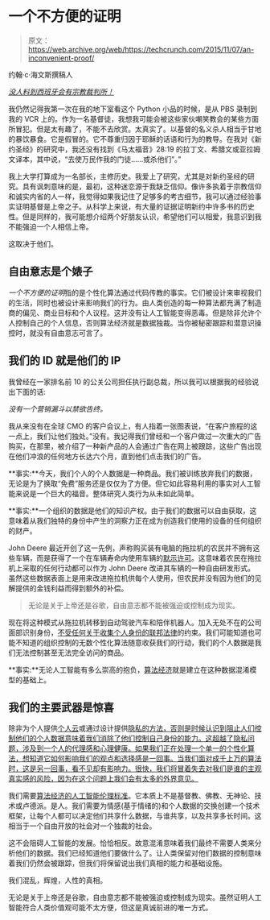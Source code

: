 # 一个不方便的证明

> 原文：<https://web.archive.org/web/https://techcrunch.com/2015/11/07/an-inconvenient-proof/>

约翰·c·海文斯撰稿人

[*没人料到西班牙会有宗教裁判所！*](https://web.archive.org/web/20230324115615/https://www.youtube.com/watch?v=Tym0MObFpTI)

我仍然记得我第一次在我的地下室看这个 Python 小品的时候，是从 PBS 录制到我的 VCR 上的。作为一名基督徒，我想我可能会被这些家伙嘲笑教会的某些方面所冒犯。但是太有趣了，不能不去欣赏。太真实了。以基督的名义杀人相当于甘地的暴饮暴食。它是假冒的。它不尊重归因于耶稣的话语和行为的教导。在我对《新约圣经》的研究中，我还没有找到《马太福音》28:19 的拉丁文、希腊文或亚拉姆文译本，其中说，“去使万民作我的门徒……或杀他们”。”

我上大学打算成为一名部长，主修历史。我爱上了研究，尤其是对新约圣经的研究。具有讽刺意味的是，最初，这种迷恋源于我缺乏信仰。像许多执着于宗教信仰和诚实内省的人一样，我觉得如果我记住了足够多的考古细节，我可以通过经验事实证明基督是上帝之子。从科学上来说，有大量的证据证明新约中许多书的历史性。但是同样的，我可能想介绍两个好朋友认识，希望他们可以相爱，我意识到我不能强迫一个人相信上帝。

这取决于他们。

## 自由意志是个婊子

*一个不方便的证明*指的是个性化算法通过代码传教的事实。它们被设计来审视我们的生活，同时也被设计来影响我们的行为。由人类创造的每一种算法都充满了制造商的偏见、商业目标和个人议程。这并没有让人工智能变得恶毒。但是除非允许个人控制自己的个人信息，否则算法经济就是数据独裁。当你被秘密跟踪和潜意识操控时，就没有自由意志可言了。

## 我们的 ID 就是他们的 IP

我曾经在一家排名前 10 的公关公司担任执行副总裁，所以我可以根据我的经验说出下面的话:

*没有一个营销漏斗以禁欲告终。*

我从来没有在全球 CMO 的客户会议上，有人指着一张图表说，“在客户旅程的这一点上，我们让他们独处。”没有。我记得我们曾经和一个客户做过一次重大的广告购买，在那里，被介绍了一种新产品的人会通过广告在网上被跟踪，这些广告出现在他们冲浪的任何地方长达六个月，直到他们点击我们的广告。

**事实:**今天，我们个人的个人数据是一种商品。我们被训练放弃我们的数据，无论是为了换取“免费”服务还是仅仅为了方便。但它如此容易利用的事实对人工智能来说是一个巨大的福音。整体研究人类行为从未如此简单。

**事实:**一个组织的数据是他们的知识产权。由于我们的数据可以自由获取，这意味着从我们独特的身份中产生的洞察力正在成为创造我们使用的设备的任何组织的财产。

John Deere 最近开创了这一先例，声称购买装有电脑的拖拉机的农民并不拥有这些车辆，而是获得了一个在车辆寿命内使用车辆的[默示许可](https://web.archive.org/web/20230324115615/http://www.wired.com/2015/04/dmca-ownership-john-deere/)。这意味着农民在拖拉机上采取的任何行动都可以作为 John Deere 改进其车辆的一种自由研发形式。虽然这些数据表面上是用来改进拖拉机供每个人使用，但农民并没有因为他们的见解提供的金钱利益而得到额外的补偿。

> 无论是关于上帝还是谷歌，自由意志都不能被强迫或控制成为现实。

现在将这种模式从拖拉机转移到自动驾驶汽车和陪伴机器人。加入无处不在的公司面部识别身份，[不受任何关于收集个人身份的联邦法律](https://web.archive.org/web/20230324115615/http://www.nbcnews.com/tech/security/privacy-groups-walk-out-talks-facial-recognition-software-n376291)的约束。我们可能知道也可能不知道的组织控制的无数个性化算法随意收获我们的行动，我们的个人数据是我们无法控制甚至无法完全访问的商品。

**事实:**无论人工智能有多么崇高的抱负，[算法经济](https://web.archive.org/web/20230324115615/http://www.theatlantic.com/business/archive/2014/03/the-algorithm-economy-inside-the-formulas-of-facebook-and-amazon/284358/)就是建立在这种数据混淆模型的基础上。

## 我们的主要武器是惊喜

除非为个人提供[个人云](https://web.archive.org/web/20230324115615/https://www.forrester.com/Personal+Identity+And+Data+Management/fulltext/-/E-RES60322)或通过设计提供[隐私的方法，否则是时候认识到阻止人们控制他们的个人数据意味着我们消除了他们控制自己身份的能力。这超越了隐私问题，涉及到一个人的代理感和心理健康。如果我们正在处理一个单一的个性化算法，想知道它如何影响我们的观点和选择感是一回事。当我们面对成千上万的算法时，这是另一回事，看不见却有影响力。很快，我们将冒着失去对我们是谁的主观真实感的风险，因为在这个问题上我们会有太多的外界意见。](https://web.archive.org/web/20230324115615/https://en.wikipedia.org/wiki/Privacy_by_design)

我们需要[算法经济的人工智能伦理标准](https://web.archive.org/web/20230324115615/http://mashable.com/2015/10/03/ethics-artificial-intelligence/#8U6f2G0Y_gqp)。它本质上不是基督教、佛教、无神论、技术或卢德派。是人。我们需要为情感(基于情绪的)和个人数据的交换创建一个技术框架，让每个人都可以决定他们共享什么数据，与谁共享，以及共享多长时间。这相当于一个自由开放的社会对一个独裁的社会。

这不会阻碍人工智能的发展。恰恰相反。故意混淆意味着我们最终不需要人类来分析他们的数据。我们已经知道他们要做什么了。让人类保留对他们数据的控制意味着我们仍然会被跟踪，但我们将保留说出我们真相的能力和基础设施。

我们混乱，辉煌，人性的真相。

无论是关于上帝还是谷歌，自由意志都不能被强迫或控制成为现实。虽然证明人工智能符合人类价值观可能不太方便，但这是真诚前进的唯一方式。